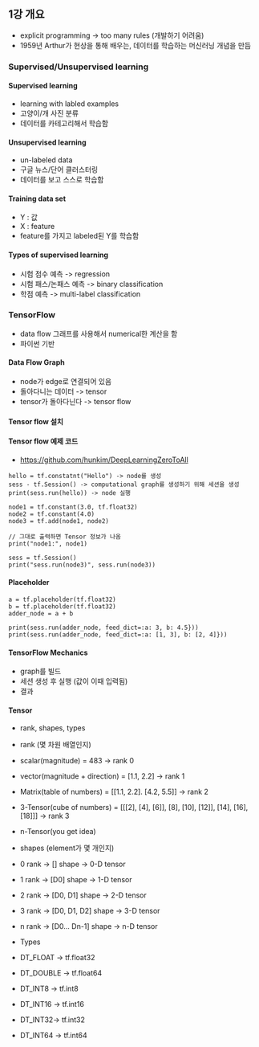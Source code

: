 ## 1강 개요

- explicit programming -> too many rules (개발하기 어려움)
- 1959년 Arthur가 현상을 통해 배우는, 데이터를 학습하는 머신러닝 개념을 만듬

### Supervised/Unsupervised learning

#### Supervised learning

- learning with labled examples
- 고양이/개 사진 분류
- 데이터를 카테고리해서 학습함


#### Unsupervised learning

- un-labeled data
- 구글 뉴스/단어 클러스터링
- 데이터를 보고 스스로 학습함


#### Training data set

- Y : 값
- X : feature
- feature를 가지고 labeled된 Y를 학습함


#### Types of supervised learning

- 시험 점수 예측 -> regression
- 시험 패스/논패스 예측 -> binary classification
- 학점 예측 -> multi-label classification



### TensorFlow

- data flow 그래프를 사용해서 numerical한 계산을 함
- 파이썬 기반


#### Data Flow Graph

- node가 edge로 연결되어 있음
- 돌아다니는 데이터 -> tensor
- tensor가 돌아다닌다 -> tensor flow

#### Tensor flow 설치

#### Tensor flow 예제 코드

- https://github.com/hunkim/DeepLearningZeroToAll

```
hello = tf.constatnt("Hello") -> node를 생성
sess - tf.Session() -> computational graph를 생성하기 위해 세션을 생성
print(sess.run(hello)) -> node 실행
```


```
node1 = tf.constant(3.0, tf.float32)
node2 = tf.constant(4.0)
node3 = tf.add(node1, node2)

// 그대로 출력하면 Tensor 정보가 나옴
print("node1:", node1)

sess = tf.Session()
print("sess.run(node3)", sess.run(node3))
```

#### Placeholder

```
a = tf.placeholder(tf.float32)
b = tf.placeholder(tf.float32)
adder_node = a + b

print(sess.run(adder_node, feed_dict=:a: 3, b: 4.5}))
print(sess.run(adder_node, feed_dict=:a: [1, 3], b: [2, 4]}))
```

#### TensorFlow Mechanics

- graph를 빌드
- 세션 생성 후 실행 (값이 이때 입력됨)
- 결과


#### Tensor

- rank, shapes, types

- rank (몇 차원 배열인지)
 - scalar(magnitude) = 483 -> rank 0
 - vector(magnitude + direction) = [1.1, 2.2] -> rank 1
 - Matrix(table of numbers) = [[1.1, 2.2]. [4.2, 5.5]] -> rank 2
 - 3-Tensor(cube of numbers) = [[[2], [4], [6]], [8], [10], [12]], [14], [16], [18]]] -> rank 3
 - n-Tensor(you get idea)

- shapes (element가 몇 개인지)
 - 0 rank -> [] shape -> 0-D tensor
 - 1 rank -> [D0] shape -> 1-D tensor
 - 2 rank -> [D0, D1] shape -> 2-D tensor
 - 3 rank -> [D0, D1, D2] shape -> 3-D tensor
 - n rank -> [D0... Dn-1] shape -> n-D tensor

 - Types

 - DT_FLOAT -> tf.float32
 - DT_DOUBLE -> tf.float64
 - DT_INT8 -> tf.int8
 - DT_INT16 -> tf.int16
 - DT_INT32-> tf.int32
 - DT_INT64 -> tf.int64
